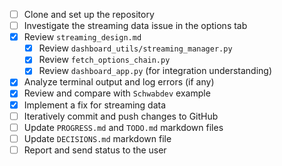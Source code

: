 - [ ] Clone and set up the repository
- [ ] Investigate the streaming data issue in the options tab
- [x] Review `streaming_design.md`
  - [x] Review `dashboard_utils/streaming_manager.py`
  - [x] Review `fetch_options_chain.py`
  - [x] Review `dashboard_app.py` (for integration understanding)
- [x] Analyze terminal output and log errors (if any)
- [x] Review and compare with `Schwabdev` example
- [x] Implement a fix for streaming data
- [ ] Iteratively commit and push changes to GitHub
- [ ] Update `PROGRESS.md` and `TODO.md` markdown files
- [ ] Update `DECISIONS.md` markdown file
- [ ] Report and send status to the user
